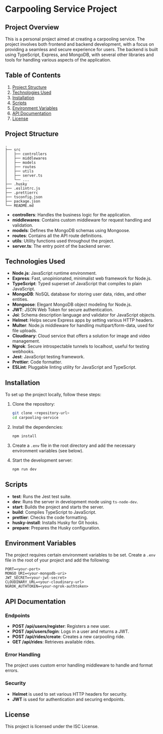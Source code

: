 # Carpooling Service Project

## Project Overview

This is a personal project aimed at creating a carpooling service. The project involves both frontend and backend development, with a focus on providing a seamless and secure experience for users. The backend is built using TypeScript, Express, and MongoDB, with several other libraries and tools for handling various aspects of the application.

## Table of Contents

1. [Project Structure](#project-structure)
2. [Technologies Used](#technologies-used)
3. [Installation](#installation)
4. [Scripts](#scripts)
5. [Environment Variables](#environment-variables)
6. [API Documentation](#api-documentation)
7. [License](#license)

## Project Structure

```plaintext
.
├── src
│   ├── controllers
│   ├── middlewares
│   ├── models
│   ├── routes
│   ├── utils
│   ├── server.ts
│   └── ...
├── .husky
├── .eslintrc.js
├── .prettierrc
├── tsconfig.json
├── package.json
└── README.md
```

- **controllers**: Handles the business logic for the application.
- **middlewares**: Contains custom middleware for request handling and validation.
- **models**: Defines the MongoDB schemas using Mongoose.
- **routes**: Contains all the API route definitions.
- **utils**: Utility functions used throughout the project.
- **server.ts**: The entry point of the backend server.

## Technologies Used

- **Node.js**: JavaScript runtime environment.
- **Express**: Fast, unopinionated, minimalist web framework for Node.js.
- **TypeScript**: Typed superset of JavaScript that compiles to plain JavaScript.
- **MongoDB**: NoSQL database for storing user data, rides, and other entities.
- **Mongoose**: Elegant MongoDB object modeling for Node.js.
- **JWT**: JSON Web Token for secure authentication.
- **Joi**: Schema description language and validator for JavaScript objects.
- **Helmet**: Helps secure Express apps by setting various HTTP headers.
- **Multer**: Node.js middleware for handling multipart/form-data, used for file uploads.
- **Cloudinary**: Cloud service that offers a solution for image and video management.
- **Ngrok**: Secure introspectable tunnels to localhost, useful for testing webhooks.
- **Jest**: JavaScript testing framework.
- **Prettier**: Code formatter.
- **ESLint**: Pluggable linting utility for JavaScript and TypeScript.

## Installation

To set up the project locally, follow these steps:

1. Clone the repository:

   ```sh
   git clone <repository-url>
   cd carpooling-service
   ```

2. Install the dependencies:

   ```sh
   npm install
   ```

3. Create a `.env` file in the root directory and add the necessary environment variables (see below).

4. Start the development server:
   ```sh
   npm run dev
   ```

## Scripts

- **test**: Runs the Jest test suite.
- **dev**: Runs the server in development mode using `ts-node-dev`.
- **start**: Builds the project and starts the server.
- **build**: Compiles TypeScript to JavaScript.
- **prettier**: Checks the code formatting.
- **husky-install**: Installs Husky for Git hooks.
- **prepare**: Prepares the Husky configuration.

## Environment Variables

The project requires certain environment variables to be set. Create a `.env` file in the root of your project and add the following:

```plaintext
PORT=<your-port>
MONGO_URI=<your-mongodb-uri>
JWT_SECRET=<your-jwt-secret>
CLOUDINARY_URL=<your-cloudinary-url>
NGROK_AUTHTOKEN=<your-ngrok-authtoken>
```

## API Documentation

### Endpoints

- **POST /api/users/register**: Registers a new user.
- **POST /api/users/login**: Logs in a user and returns a JWT.
- **POST /api/rides/create**: Creates a new carpooling ride.
- **GET /api/rides**: Retrieves available rides.

### Error Handling

The project uses custom error handling middleware to handle and format errors.

### Security

- **Helmet** is used to set various HTTP headers for security.
- **JWT** is used for authentication and securing endpoints.

## License

This project is licensed under the ISC License.
